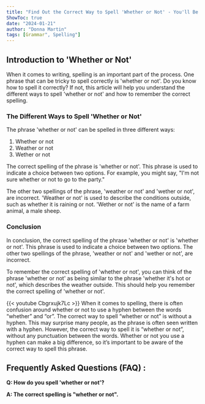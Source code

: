 ```yaml
---
title: "Find Out the Correct Way to Spell 'Whether or Not' - You'll Be Surprised!"
ShowToc: true 
date: "2024-01-21"
author: "Donna Martin" 
tags: [Grammar", Spelling"]
---
```

## Introduction to 'Whether or Not'

When it comes to writing, spelling is an important part of the process. One phrase that can be tricky to spell correctly is 'whether or not'. Do you know how to spell it correctly? If not, this article will help you understand the different ways to spell 'whether or not' and how to remember the correct spelling.

### The Different Ways to Spell 'Whether or Not'

The phrase 'whether or not' can be spelled in three different ways: 

1. Whether or not
2. Weather or not
3. Wether or not

The correct spelling of the phrase is 'whether or not'. This phrase is used to indicate a choice between two options. For example, you might say, "I'm not sure whether or not to go to the party."

The other two spellings of the phrase, 'weather or not' and 'wether or not', are incorrect. 'Weather or not' is used to describe the conditions outside, such as whether it is raining or not. 'Wether or not' is the name of a farm animal, a male sheep.

### Conclusion

In conclusion, the correct spelling of the phrase 'whether or not' is 'whether or not'. This phrase is used to indicate a choice between two options. The other two spellings of the phrase, 'weather or not' and 'wether or not', are incorrect. 

To remember the correct spelling of 'whether or not', you can think of the phrase 'whether or not' as being similar to the phrase 'whether it's hot or not', which describes the weather outside. This should help you remember the correct spelling of 'whether or not'.

{{< youtube Cbgrxujk7Lc >}} 
When it comes to spelling, there is often confusion around whether or not to use a hyphen between the words “whether” and “or”. The correct way to spell “whether or not” is without a hyphen. This may surprise many people, as the phrase is often seen written with a hyphen. However, the correct way to spell it is “whether or not”, without any punctuation between the words. Whether or not you use a hyphen can make a big difference, so it’s important to be aware of the correct way to spell this phrase.

## Frequently Asked Questions (FAQ) :
**Q: How do you spell 'whether or not'?**

**A: The correct spelling is "whether or not".**





